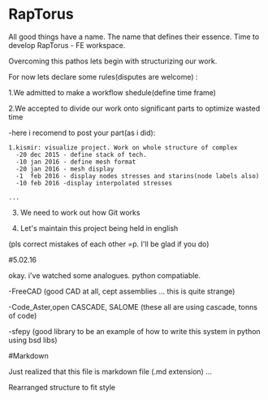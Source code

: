 # RapTorus

 All good things have a name. 
 The name that defines their essence.
 Time to develop RapTorus - FE workspace.

Overcoming this pathos lets begin with structurizing our work.

For now lets declare some rules(disputes are welcome) :

1.We admitted to make a workflow shedule(define time frame)

2.We accepted to divide our work onto significant parts to optimize wasted time

  -here i recomend to post your part(as i did):

    1.kismir: visualize project. Work on whole structure of complex
      -20 dec 2015 - define stack of tech.
      -10 jan 2016 - define mesh format
      -20 jan 2016 - mesh display 
      -1  feb 2016 - display nodes stresses and starins(node labels also)
      -10 feb 2016 -display interpolated stresses

    ...

3. We need to work out how Git works

4. Let's maintain this project being held in english



(pls correct mistakes of each other =p. I'll be glad if you do)

#5.02.16

okay. i've watched some analogues. python compatiable.

-FreeCAD (good CAD at all, cept assemblies ... this is quite strange)

-Code_Aster,open CASCADE, SALOME (these all are using cascade, tonns of code)

-sfepy (good library to be an example of how to write this system in python using bsd libs)

#Markdown 

Just realized that this file is markdown file (.md extension) ... 

Rearranged structure to fit style
